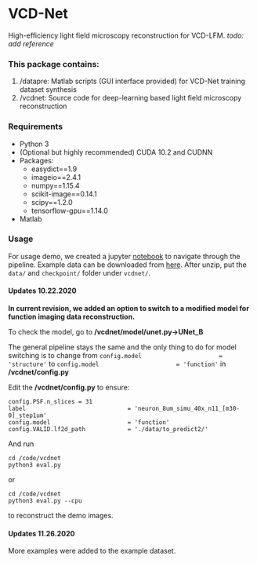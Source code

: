 # VCD-Net
High-efficiency light field microscopy reconstruction for VCD-LFM.  *todo: add reference* 

### This package contains: 
1. /datapre: Matlab scripts (GUI interface provided) for VCD-Net training dataset synthesis
2. /vcdnet: Source code for deep-learning based light field microscopy reconstruction

### Requirements
* Python 3
* (Optional but highly recommended) CUDA 10.2 and CUDNN 
* Packages: 
  * easydict==1.9
  * imageio==2.4.1
  * numpy==1.15.4
  * scikit-image==0.14.1
  * scipy==1.2.0
  * tensorflow-gpu==1.14.0
* Matlab

### Usage
For usage demo, we created a jupyter [notebook](https://github.com/feilab-hust/VCD-Net/blob/main/VCD-LFM%20pipeline.ipynb) to navigate through the pipeline. Example data can be downloaded from [here](https://drive.google.com/file/d/1h_Q7ylHeMh9dCUeo8Fz8o2j0WsM25-2g/view?usp=sharing). After unzip, put the `data/` and `checkpoint/` folder under `vcdnet/`. 

#### Updates 10.22.2020
**In current revision, we added an option to switch to a modified model for function imaging data reconstruction.**

To check the model, go to **/vcdnet/model/unet.py->UNet_B**

The general pipeline stays the same and the only thing to do for model switching is to change from
`config.model                      = 'structure'` to 
`config.model                      = 'function'` in  **/vcdnet/config.py**

Edit the **/vcdnet/config.py** to ensure:
```
config.PSF.n_slices = 31
label                             = 'neuron_8um_simu_40x_n11_[m30-0]_step1um'
config.model                      = 'function'
config.VALID.lf2d_path            = './data/to_predict2/'
```

And run 
```
cd /code/vcdnet
python3 eval.py
```
or
```
cd /code/vcdnet
python3 eval.py --cpu
```

to reconstruct the demo images. 

#### Updates 11.26.2020
More examples were added to the example dataset.


